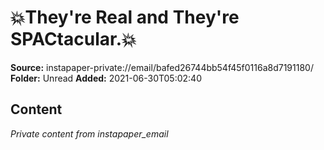 # 💥They're Real and They're SPACtacular.💥

**Source:** instapaper-private://email/bafed26744bb54f45f0116a8d7191180/
**Folder:** Unread
**Added:** 2021-06-30T05:02:40




## Content
*Private content from instapaper_email*
